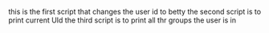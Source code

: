 this is the first script that changes the user id to betty
the second script is to print current UId
the third script is to print all thr groups the user is in
